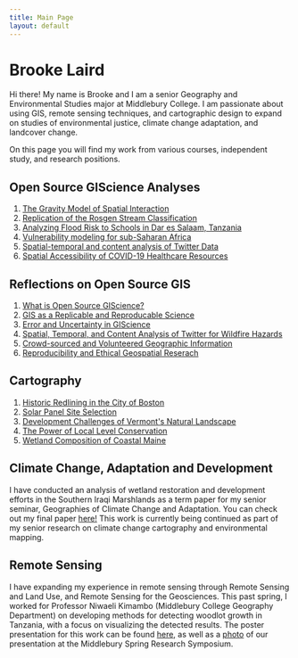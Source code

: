 ```yaml
---
title: Main Page
layout: default
---
```


# Brooke Laird
Hi there! My name is Brooke and I am a senior Geography and Environmental Studies major at Middlebury College. I am passionate about using GIS, remote sensing techniques, and cartographic design to expand on studies of environmental justice, climate change adaptation, and landcover change.

On this page you will find my work from various courses, independent study, and research positions.

## Open Source GIScience Analyses
1. [The Gravity Model of Spatial Interaction](gravity/gravity.md)
2. [Replication of the Rosgen Stream Classification](rosgen/finalReport.md)
3. [Analyzing Flood Risk to Schools in Dar es Salaam, Tanzania](daressalaam/report.md)
4. [Vulnerability modeling for sub-Saharan Africa](malcomb/report.md)
5. [Spatial-temporal and content analysis of Twitter Data](twitter/report.md)
6. [Spatial Accessibility of COVID-19 Healthcare Resources](kang/report.md)

## Reflections on Open Source GIS
1. [What is Open Source GIScience?](reflection/open-source.md)
2. [GIS as a Replicable and Reproducable Science](reflection/blogpost-2.md)
3. [Error and Uncertainty in GIScience](reflection/blogpost-3.md)
4. [Spatial, Temporal, and Content Analysis of Twitter for Wildfire Hazards](reflection/blogpost-4.md)
5. [Crowd-sourced and Volunteered Geographic Information](reflection/blogpost-5.md)
6. [Reproducibility and Ethical Geospatial Reserach](reflection/blogpost-6.md)

## Cartography
1. [Historic Redlining in the City of Boston](Cartography/bostonRedlining.png)
2. [Solar Panel Site Selection](Cartography/sitedecision.png)
3. [Development Challenges of Vermont's Natural Landscape](Cartography/solarDev.png)
4. [The Power of Local Level Conservation](Cartography/localconservation.png)
5. [Wetland Composition of Coastal Maine](Cartography/mainewetlands.png)

## Climate Change, Adaptation and Development
I have conducted an analysis of wetland restoration and development efforts in the Southern Iraqi Marshlands as a term paper for my senior seminar, Geographies of Climate Change and Adaptation. You can check out my final paper [here!](GEOG438/marshpolicy.pdf) This work is currently being continued as part of my senior research on climate change cartography and environmental mapping.

## Remote Sensing
I have expanding my experience in remote sensing through Remote Sensing and Land Use, and Remote Sensing for the Geosciences. This past spring, I worked for Professor Niwaeli Kimambo (Middlebury College Geography Department) on developing methods for detecting woodlot growth in Tanzania, with a focus on visualizing the detected results. The poster presentation for this work can be found [here,](RemoteSensing/SymposiumPoster.png) as well as a [photo](RemoteSensing/PosterSesh.jpeg) of our presentation at the Middlebury Spring Research Symposium. 
